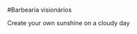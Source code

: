 #Barbearia visionários 
<div class="center-text">
    Create your own sunshine on a cloudy day
  </div>
</body>
